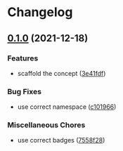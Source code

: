 # Changelog

## [0.1.0](https://www.github.com/brokeyourbike/data-transfer-object-php/compare/v0.0.0...v0.1.0) (2021-12-18)


### Features

* scaffold the concept ([3e41fdf](https://www.github.com/brokeyourbike/data-transfer-object-php/commit/3e41fdfa5e5958e5ddf8bf5740b285b764762b1c))


### Bug Fixes

* use correct namespace ([c101966](https://www.github.com/brokeyourbike/data-transfer-object-php/commit/c1019666df7bf05b55393fdf131f6807a9b88eec))


### Miscellaneous Chores

* use correct badges ([7558f28](https://www.github.com/brokeyourbike/data-transfer-object-php/commit/7558f28f60a3d8a5eaeb96657a9c775302a14fd8))
